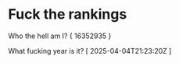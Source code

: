 # Fuck the rankings

Who the hell am I?
{ 16352935 }

What fucking year is it?
[ 2025-04-04T21:23:20Z ]
